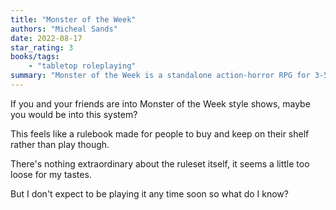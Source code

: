```yaml
---
title: "Monster of the Week"
authors: "Micheal Sands"
date: 2022-08-17
star_rating: 3
books/tags:
    - "tabletop roleplaying"
summary: "Monster of the Week is a standalone action-horror RPG for 3-5 people. Hunt high school beasties a la Buffy the Vampire Slayer, travel the country to bring down unnatural creatures like the Winchester brothers of Supernatural, or head up the government investigation like Mulder and Scully. It seems OK, nothing extraordinary or unique other than the conceit."
---
```

If you and your friends are into Monster of the Week style shows, maybe you would be into this system?

This feels like a rulebook made for people to buy and keep on their shelf rather than play though.

There's nothing extraordinary about the ruleset itself, it seems a little too loose for my tastes.

But I don't expect to be playing it any time soon so what do I know?
